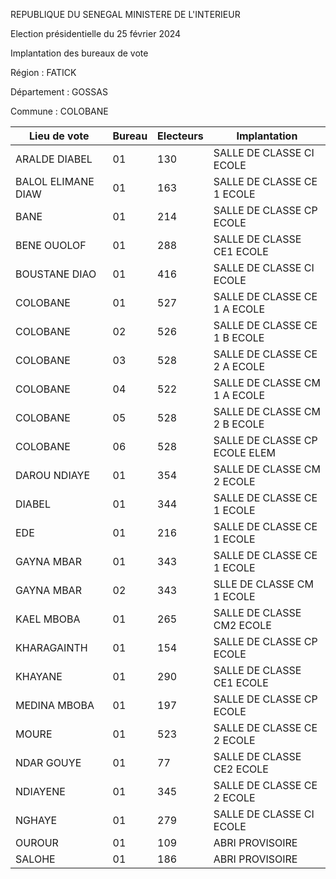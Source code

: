 REPUBLIQUE DU SENEGAL MINISTERE DE L'INTERIEUR

Election présidentielle du 25 février 2024

Implantation des bureaux de vote

Région : FATICK

Département : GOSSAS

Commune : COLOBANE

| Lieu de vote | Bureau | Electeurs | Implantation |
| - | - | - | - |
| ARALDE DIABEL | 01 | 130 | SALLE DE CLASSE CI ECOLE |
| BALOL ELIMANE DIAW | 01 | 163 | SALLE DE CLASSE CE 1 ECOLE |
| BANE | 01 | 214 | SALLE DE CLASSE CP ECOLE |
| BENE OUOLOF | 01 | 288 | SALLE DE CLASSE CE1 ECOLE |
| BOUSTANE DIAO | 01 | 416 | SALLE DE CLASSE CI ECOLE |
| COLOBANE | 01 | 527 | SALLE DE CLASSE CE 1 A ECOLE |
| COLOBANE | 02 | 526 | SALLE DE CLASSE CE 1 B ECOLE |
| COLOBANE | 03 | 528 | SALLE DE CLASSE CE 2 A ECOLE |
| COLOBANE | 04 | 522 | SALLE DE CLASSE CM 1 A ECOLE |
| COLOBANE | 05 | 528 | SALLE DE CLASSE CM 2 B ECOLE |
| COLOBANE | 06 | 528 | SALLE DE CLASSE CP ECOLE ELEM |
| DAROU NDIAYE | 01 | 354 | SALLE DE CLASSE CM 2 ECOLE |
| DIABEL | 01 | 344 | SALLE DE CLASSE CE 1 ECOLE |
| EDE | 01 | 216 | SALLE DE CLASSE CE 1 ECOLE |
| GAYNA MBAR | 01 | 343 | SALLE DE CLASSE CE 1 ECOLE |
| GAYNA MBAR | 02 | 343 | SLLE DE CLASSE CM 1 ECOLE |
| KAEL MBOBA | 01 | 265 | SALLE DE CLASSE CM2 ECOLE |
| KHARAGAINTH | 01 | 154 | SALLE DE CLASSE CP ECOLE |
| KHAYANE | 01 | 290 | SALLE DE CLASSE CE1 ECOLE |
| MEDINA MBOBA | 01 | 197 | SALLE DE CLASSE CP ECOLE |
| MOURE | 01 | 523 | SALLE DE CLASSE CE 2 ECOLE |
| NDAR GOUYE | 01 | 77 | SALLE DE CLASSE CE2 ECOLE |
| NDIAYENE | 01 | 345 | SALLE DE CLASSE CE 2 ECOLE |
| NGHAYE | 01 | 279 | SALLE DE CLASSE CI ECOLE |
| OUROUR | 01 | 109 | ABRI PROVISOIRE |
| SALOHE | 01 | 186 | ABRI PROVISOIRE |

<!-- PageNumber="1/8" -->
